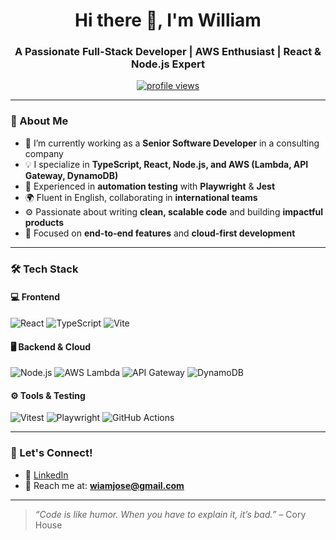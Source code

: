 <h1 align="center">Hi there 👋, I'm William</h1>
<h3 align="center">A Passionate Full-Stack Developer | AWS Enthusiast | React & Node.js Expert</h3>

<p align="center">
  <a href="https://github.com/wiljo2">
    <img src="https://komarev.com/ghpvc/?username=wiljo2&label=Profile%20views&color=0e75b6&style=flat" alt="profile views" />
  </a>
</p>

---

### 🚀 About Me

- 🔭 I’m currently working as a **Senior Software Developer** in a consulting company
- 💡 I specialize in **TypeScript, React, Node.js, and AWS (Lambda, API Gateway, DynamoDB)**
- 🧪 Experienced in **automation testing** with **Playwright** & **Jest**
- 🌍 Fluent in English, collaborating in **international teams**
- ⚙️ Passionate about writing **clean, scalable code** and building **impactful products**
- 🎯 Focused on **end-to-end features** and **cloud-first development**

---

### 🛠️ Tech Stack

#### 💻 Frontend
![React](https://img.shields.io/badge/-React-61DAFB?logo=react&logoColor=white&style=for-the-badge)
![TypeScript](https://img.shields.io/badge/-TypeScript-3178C6?logo=typescript&logoColor=white&style=for-the-badge)
![Vite](https://img.shields.io/badge/-Vite-646CFF?logo=vite&logoColor=white&style=for-the-badge)

#### 🖥️ Backend & Cloud
![Node.js](https://img.shields.io/badge/-Node.js-339933?logo=nodedotjs&logoColor=white&style=for-the-badge)
![AWS Lambda](https://img.shields.io/badge/-AWS%20Lambda-FF9900?logo=awslambda&logoColor=white&style=for-the-badge)
![API Gateway](https://img.shields.io/badge/-API%20Gateway-FF4F00?logo=amazonaws&logoColor=white&style=for-the-badge)
![DynamoDB](https://img.shields.io/badge/-DynamoDB-4053D6?logo=amazon-dynamodb&logoColor=white&style=for-the-badge)

#### ⚙️ Tools & Testing
![Vitest](https://img.shields.io/badge/-Vitest-6E6E6E?logo=vitest&logoColor=white&style=for-the-badge)
![Playwright](https://img.shields.io/badge/-Playwright-45BA6A?logo=playwright&logoColor=white&style=for-the-badge)
![GitHub Actions](https://img.shields.io/badge/-GitHub%20Actions-2088FF?logo=githubactions&logoColor=white&style=for-the-badge)

---

### 🤝 Let's Connect!

- 💼 [LinkedIn](https://linkedin.com/in/yourusername)
- 📧 Reach me at: **wiamjose@gmail.com**

---

> *“Code is like humor. When you have to explain it, it’s bad.”* – Cory House
